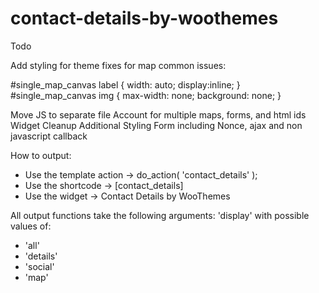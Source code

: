 contact-details-by-woothemes
============================

Todo

Add styling for theme fixes for map common issues:

#single_map_canvas label { width: auto; display:inline; }
#single_map_canvas img { max-width: none; background: none; }

Move JS to separate file
Account for multiple maps, forms, and html ids
Widget Cleanup
Additional Styling
Form including Nonce, ajax and non javascript callback

How to output:

- Use the template action -> do_action( 'contact_details' );
- Use the shortcode -> [contact_details]
- Use the widget -> Contact Details by WooThemes

All output functions take the following arguments:
'display' with possible values of: 
- 'all'
- 'details'
- 'social'
- 'map'